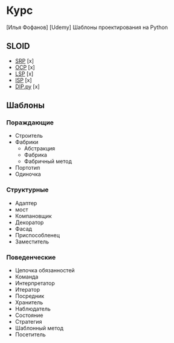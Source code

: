 # Курс

[Илья Фофанов] [Udemy] Шаблоны проектирования на Python

## SLOID

- [SRP](https://github.com/Pauelbel/Courses/blob/main/Design_patterns/_SOLID/SRP.py) [x] 
- [OCP](https://github.com/Pauelbel/Courses/blob/main/Design_patterns/_SOLID/OCP.py) [x] 
- [LSP](https://github.com/Pauelbel/Courses/blob/main/Design_patterns/_SOLID/LSP.py) [x] 
- [ISP](https://github.com/Pauelbel/Courses/blob/main/Design_patterns/_SOLID/ISP.py) [x] 
- [DIP.py](https://github.com/Pauelbel/Courses/blob/main/Design_patterns/_SOLID/DIP.py) [x] 


## Шаблоны
### Пораждающие
- Строитель
- Фабрики 
  - Абстракция
  - Фабрика
  - Фабричный метод
- Портотип
-  Одиночка

### Структурные
- Адаптер
- мост
- Компановщик
- Декоратор
- Фасад
- Приспособленец
- Заместитель

### Поведенческие
- Цепочка обязанностей
- Команда
- Интерпретатор
- Итератор
- Посредник
- Хранитель
- Наблюдатель
- Состояние
- Стратегия
- Шаблонный метод
- Посетитель
